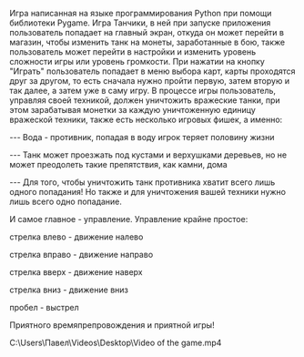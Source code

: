 Игра написанная на языке программирования Python при помощи библиотеки Pygame. Игра Танчики, в ней при запуске приложения пользователь попадает на главный экран, откуда он может перейти в магазин, чтобы изменить танк на монеты, заработанные в бою, также пользователь может перейти в настройки и изменить уровень сложности игры или уровень громкости. При нажатии на кнопку "Играть" пользователь попадает в меню выбора карт, карты проходятся друг за другом, то есть сначала нужно пройти первую, затем вторую и так далее, а затем уже в саму игру. В процессе игры пользователь, управляя своей техникой, должен уничтожить вражеские танки, при этом зарабатывая монетки за каждую уничтоженную единицу вражеской техники, также есть несколько игровых фишек, а именно:

--- Вода - противник, попадая в воду игрок теряет половину жизни

--- Танк может проезжать под кустами и верхушками деревьев, но не может преодолеть такие препятствия, как камни, дома

--- Для того, чтобы уничтожить танк противника хватит всего лишь одного попадания! Но также и для уничтожения вашей техники нужно лишь всего одно попадание.


И самое главное - управление. Управление крайне простое:

стрелка влево - движение налево

стрелка вправо - движение направо

стрелка вверх - движение наверх

стрелка вниз - движение вниз

пробел - выстрел

Приятного времяпрепровождения и приятной игры!

C:\Users\Павел\Videos\Desktop\Video of the game.mp4
